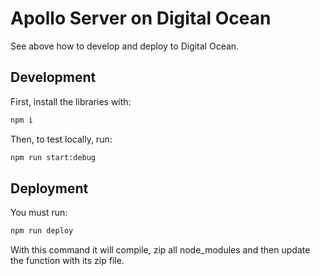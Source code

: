 # Apollo Server on Digital Ocean

See above how to develop and deploy to Digital Ocean.

## Development

First, install the libraries with:

```bash
npm i
```

Then, to test locally, run:

```bash
npm run start:debug
```

## Deployment

You must run:

```bash
npm run deploy
```

With this command it will compile, zip all node_modules and then update the function with its zip file.
